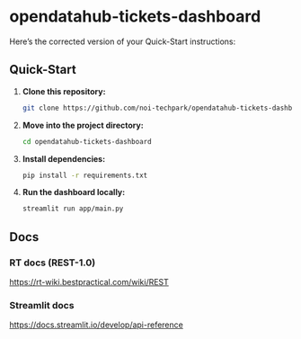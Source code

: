 # opendatahub-tickets-dashboard

Here’s the corrected version of your Quick-Start instructions:

## Quick-Start
1. **Clone this repository:**
   ```bash
   git clone https://github.com/noi-techpark/opendatahub-tickets-dashboard
   ```

2. **Move into the project directory:**
   ```bash
   cd opendatahub-tickets-dashboard
   ```

3. **Install dependencies:**
   ```bash
   pip install -r requirements.txt
   ```

4. **Run the dashboard locally:**
   ```bash
   streamlit run app/main.py
   ```


## Docs
### RT docs (REST-1.0)

https://rt-wiki.bestpractical.com/wiki/REST

### Streamlit docs
https://docs.streamlit.io/develop/api-reference